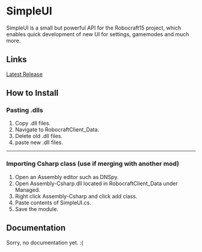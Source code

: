 # SimpleUI
<p> SimpleUI is a small but powerful API for the Robocraft15 project, which enables quick development of new UI for settings, gamemodes and much more. </p>

## Links
[Latest Release](https://github.com/Souse2188/SimpleUI/releases/tag/v0.1.0-alpha)

## How to Install
### Pasting .dlls
1. Copy .dll files.
2. Navigate to RobocraftClient_Data.
3. Delete old .dll files.
4. paste new .dll files.
---
### Importing Csharp class (use if merging with another mod)
1. Open an Assembly editor such as DNSpy.
2. Open Assembly-Csharp.dll located in RobocraftClient_Data under Managed.
3. Right click Assembly-Csharp and click add class.
4. Paste contents of SimpleUI.cs.
5. Save the module.

## Documentation
<p> Sorry, no documentation yet. :(
